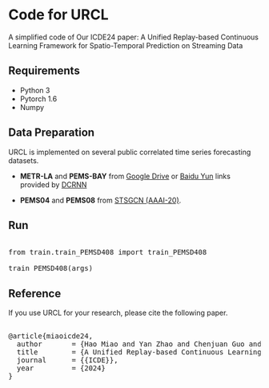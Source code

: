 # Code for URCL

A simplified code of Our ICDE24 paper: A Unified Replay-based Continuous Learning Framework for Spatio-Temporal Prediction on Streaming Data

## Requirements
- Python 3
- Pytorch 1.6
- Numpy

## Data Preparation
URCL is implemented on several public correlated time series forecasting datasets.

- **METR-LA** and **PEMS-BAY** from [Google Drive](https://drive.google.com/open?id=10FOTa6HXPqX8Pf5WRoRwcFnW9BrNZEIX) or [Baidu Yun](https://pan.baidu.com/s/14Yy9isAIZYdU__OYEQGa_g) links provided by [DCRNN](https://github.com/liyaguang/DCRNN)

- **PEMS04** and **PEMS08** from [STSGCN (AAAI-20)](https://github.com/Davidham3/STSGCN).

## Run
<pre>  
from train.train_PEMSD408 import train_PEMSD408

train_PEMSD408(args)
</pre>  

## Reference

If you use URCL for your research, please cite the following paper. 
<pre>     
@article{miaoicde24,
  author       = {Hao Miao and Yan Zhao and Chenjuan Guo and Bin Yang and Zheng Kai and Feiteng Huang and Jiandong Xie and Christian S. Jensen},
  title        = {A Unified Replay-based Continuous Learning Framework for Spatio-Temporal Prediction on Streaming Data},
  journal      = {{ICDE}},
  year         = {2024}
}
</pre> 
